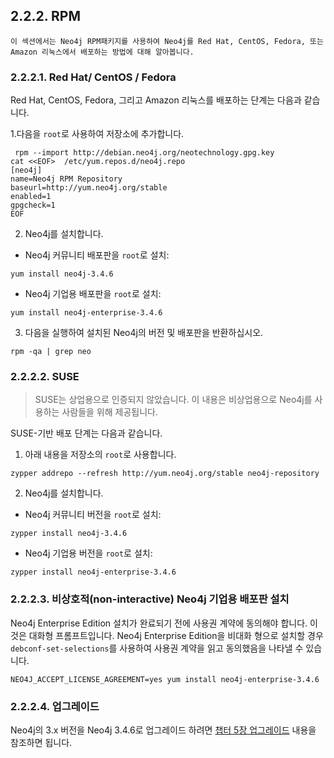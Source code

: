 
## 2.2.2. RPM

```
이 섹션에서는 Neo4j RPM패키지를 사용하여 Neo4j를 Red Hat, CentOS, Fedora, 또는 Amazon 리눅스에서 배포하는 방법에 대해 알아봅니다. 
```

### 2.2.2.1. Red Hat/ CentOS / Fedora

Red Hat, CentOS, Fedora, 그리고 Amazon 리눅스를 배포하는 단계는 다음과 같습니다. 

1.다음을 ```root```로 사용하여 저장소에 추가합니다. 

```
 rpm --import http://debian.neo4j.org/neotechnology.gpg.key
cat <<EOF>  /etc/yum.repos.d/neo4j.repo
[neo4j]
name=Neo4j RPM Repository
baseurl=http://yum.neo4j.org/stable
enabled=1
gpgcheck=1
EOF
```

2. Neo4j를 설치합니다.

+ Neo4j 커뮤니티 배포판을 ```root```로 설치:

```
yum install neo4j-3.4.6
```

+ Neo4j 기업용 배포판을 ```root```로 설치:

```
yum install neo4j-enterprise-3.4.6
```


3. 다음을 실행하여 설치된 Neo4j의 버전 및 배포판을 반환하십시오.

```
rpm -qa | grep neo
```

### 2.2.2.2. SUSE

> SUSE는 상업용으로 인증되지 않았습니다. 이 내용은 비상업용으로 Neo4j를 사용하는 사람들을 위해 제공됩니다. 

SUSE-기반 배포 단계는 다음과 같습니다. 

1. 아래 내용을 저장소의 ```root```로 사용합니다. 
```
zypper addrepo --refresh http://yum.neo4j.org/stable neo4j-repository
```

2. Neo4j를 설치합니다. 

+ Neo4j 커뮤니티 버전을 ```root```로 설치:
```
zypper install neo4j-3.4.6
```

+ Neo4j 기업용 버전을 ```root```로 설치:
```
zypper install neo4j-enterprise-3.4.6
```


### 2.2.2.3. 비상호적(non-interactive) Neo4j 기업용 배포판 설치


Neo4j Enterprise Edition 설치가 완료되기 전에 사용권 계약에 동의해야 합니다. 이것은 대화형 프롬프트입니다. Neo4j Enterprise Edition을 비대화 형으로 설치할 경우 ```debconf-set-selections```를 사용하여 사용권 계약을 읽고 동의했음을 나타낼 수 있습니다.

```
NEO4J_ACCEPT_LICENSE_AGREEMENT=yes yum install neo4j-enterprise-3.4.6
```

### 2.2.2.4. 업그레이드

Neo4j의 3.x 버전을 Neo4j 3.4.6로 업그레이드 하려면 [챕터 5장 업그레이드](../../upgrade/upgrade-planning.md) 내용을 참조하면 됩니다. 